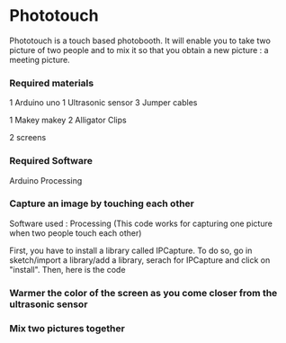 # Phototouch
Phototouch is a touch based photobooth. It will enable you to take two picture of two people and to mix it so that you obtain a new picture : a meeting picture.


### Required materials
1 Arduino uno
1 Ultrasonic sensor 
3 Jumper cables

1 Makey makey
2 Alligator Clips

2 screens

### Required Software
Arduino
Processing


### Capture an image by touching each other
Software used : Processing
(This code works for capturing one picture when two people touch each other)

First, you have to install a library called IPCapture. To do so, go in sketch/import a library/add a library, serach for IPCapture and click on "install".
Then, here is the code



### Warmer the color of the screen as you come closer from the ultrasonic sensor


### Mix two pictures together 
